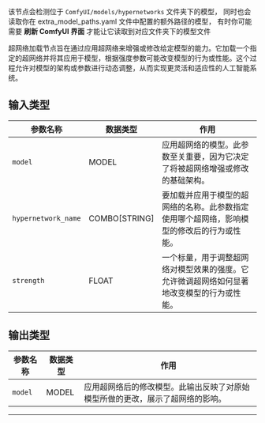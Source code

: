 该节点会检测位于 `ComfyUI/models/hypernetworks` 文件夹下的模型，
同时也会读取你在 extra_model_paths.yaml 文件中配置的额外路径的模型，
有时你可能需要 **刷新 ComfyUI 界面** 才能让它读取到对应文件夹下的模型文件

超网络加载节点旨在通过应用超网络来增强或修改给定模型的能力。它加载一个指定的超网络并将其应用于模型，根据强度参数可能改变模型的行为或性能。这个过程允许对模型的架构或参数进行动态调整，从而实现更灵活和适应性的人工智能系统。

## 输入类型
| 参数名称 | 数据类型 | 作用 |
| --- | --- | --- |
| `model` | MODEL | 应用超网络的模型。此参数至关重要，因为它决定了将被超网络增强或修改的基础架构。 |
| `hypernetwork_name` | COMBO[STRING] | 要加载并应用于模型的超网络的名称。此参数指定使用哪个超网络，影响模型的修改后的行为或性能。 |
| `strength` | FLOAT | 一个标量，用于调整超网络对模型效果的强度。它允许微调超网络如何显著地改变模型的行为或性能。 |

## 输出类型
| 参数名称 | 数据类型 | 作用 |
| --- | --- | --- |
| `model` | MODEL | 应用超网络后的修改模型。此输出反映了对原始模型所做的更改，展示了超网络的影响。 |
---